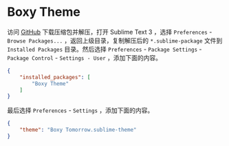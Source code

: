 # Boxy Theme

访问 [GitHub](https://github.com/balthild/boxy-theme-backup) 下载压缩包并解压，打开 Sublime Text 3 ，选择 `Preferences` - `Browse Packages...` ，返回上级目录，复制解压后的 `*.sublime-package` 文件到 `Installed Packages` 目录。然后选择 `Preferences` - `Package Settings` - `Package Control` - `Settings - User` ，添加下面的内容。

```json
{
	"installed_packages": [
		"Boxy Theme"
	]
}
```

最后选择 `Preferences` - `Settings` ，添加下面的内容。

```json
{
	"theme": "Boxy Tomorrow.sublime-theme"
}
```